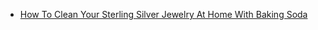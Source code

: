 - [How To Clean Your Sterling Silver Jewelry At Home With Baking Soda](https://youtu.be/7NkmctayIMw)
